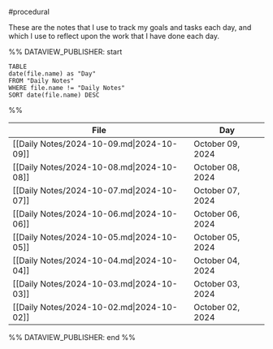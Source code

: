 #procedural 

These are the notes that I use to track my goals and tasks each day, and which I use to reflect upon the work that I have done each day.

%% DATAVIEW_PUBLISHER: start
```dataview
TABLE
date(file.name) as "Day"
FROM "Daily Notes"
WHERE file.name != "Daily Notes"
SORT date(file.name) DESC
```
%%

| File                                      | Day              |
| ----------------------------------------- | ---------------- |
| [[Daily Notes/2024-10-09.md\|2024-10-09]] | October 09, 2024 |
| [[Daily Notes/2024-10-08.md\|2024-10-08]] | October 08, 2024 |
| [[Daily Notes/2024-10-07.md\|2024-10-07]] | October 07, 2024 |
| [[Daily Notes/2024-10-06.md\|2024-10-06]] | October 06, 2024 |
| [[Daily Notes/2024-10-05.md\|2024-10-05]] | October 05, 2024 |
| [[Daily Notes/2024-10-04.md\|2024-10-04]] | October 04, 2024 |
| [[Daily Notes/2024-10-03.md\|2024-10-03]] | October 03, 2024 |
| [[Daily Notes/2024-10-02.md\|2024-10-02]] | October 02, 2024 |

%% DATAVIEW_PUBLISHER: end %%